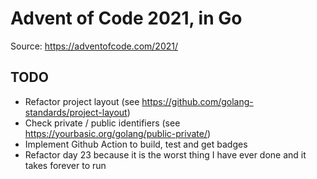 # Advent of Code 2021, in Go

Source: https://adventofcode.com/2021/

## TODO

- Refactor project layout (see https://github.com/golang-standards/project-layout) 
- Check private / public identifiers (see https://yourbasic.org/golang/public-private/)
- Implement Github Action to build, test and get badges
- Refactor day 23 because it is the worst thing I have ever done and it takes forever to run
